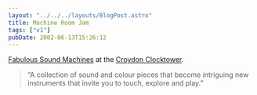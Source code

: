 ```yaml
---
layout: "../../../layouts/BlogPost.astro"
title: Machine Room Jam
tags: ["v1"]
pubDate: 2002-06-13T15:26:12
---
```


[Fabulous Sound Machines][1] at the [Croydon Clocktower][2].

> &#8220;A collection of sound and colour pieces that become intriguing new instruments that invite you to touch, explore and play.&#8221;

[1]: http://www.croydon.gov.uk/ledept/clocktower/EventsDB/Exhibitionsnm.asp#788 "the Fabulous Sound Machines exhibition"
[2]: http://www.croydon.gov.uk/ledept/clocktower/ "the Croydon Clocktower"
